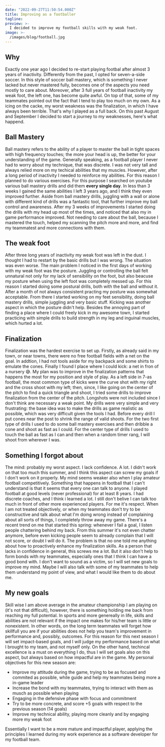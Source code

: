 ```yaml
---
date: "2022-09-27T11:50:54.000Z"
title: Improving as a footballer
tagline:
preview: >-
  I decided to improve my football skills with my weak foot.
image: >-
  /images/blog/football.jpg
---
```


## Why

Exactly one year ago I decided to re-start playing footbal after almost 3 years of inactivity. Differently from the past, I opted for seven-a-side soccer. In this style of soccer ball mastery, which is something I never lacked but never mastered fully, becomes one of the aspects you need mostly to care about. Moreover, after 3 full years of football inactivity my weak foot, the left one, has become quite awful. On top of that, some of my teammates pointed out the fact that I tend to play too much on my own. As a icing on the cacke, my worst weakness was the finalization, in which I have always been terrible. That's why I played as a full back. On this past August and September I decided to start a journey to my weaknesses, here's what happend.

## Ball Mastery

Ball mastery refers to the ability of a player to master the ball in tight spaces with high frequency touches; the more your head is up, the better for your understanding of the game. Generally speaking, as a football player I never had to worry about my technique, that was discrete. I was not very tall and always relied more on my techical abilities that my muscles. However, after a long period of inactivity I needed to reinforce my abilities. For this reason I planned to do various exercises. For this purpose I searched on youtube various ball mastery drills and did them **every single day**. In less than 3 weeks I gained the same abilities I left 3 years ago, and I think they even improved further. Aside from ball mastery drills, juggling with a wall or alone with different kind of drills was a fantastic tool, that further improve my ball control and awareness. After my 3 weeks of improvements I started doing the drills with my head up most of the times, and noticed that also my in game performance improved. Not needing to care about the ball, because I mastered the touch, helped my scanning the pitch more and more, and find my teammatest and more connections with them.

## The weak foot

After three long years of inactivity my weak foot was left in the dust. I thought I had to restart by the basic drills but I was wrong. The situation was even worse. The main problem I noticed in the first days of working with my weak foot was the posture. Juggling or controlling the ball felt unnatural not only for my lack of sensibility on the foot, but also beacuse my posture when using the left foot was completely messed up. For this reason I started doing some postural drills, both with the ball and without it. After a month of not always consistent practing my posture was somewhat acceptable. From there I started working on my feet sensibility, doing ball mastery drills, simple juggling and very basic stuff. Kicking was another aspect in which the posture didn't help. Besides the annoying part of finding a place where I could freely kick in my awesome town, I started practicing with simple drills to build strength in my leg and inguinal muscles, which hurted a lot.

## Finalization

Finalization was the hardest exercise to set up. Firstly, as already said in my town, or near towns, there were no free football fields with a net on the goal. In addtion, I had not tools aside for my backpack and some shirts to emulate the cones. Finally I found I place where I could kick: a net in fron of a nursery 😅. My plan was to improve in the finalization patterns that happens the most for my position and style of play. As a left side in 7-as football, the most common type of kicks were the curve shot with my right and the cross shoot with my left; then, since, I like going on the center of the pitch to find a quick triangle and shoot, I tried some drills to improve finalization from the center of the pitch. Longshots were not included since I don't think are necessary a weak point. My drills were very simple and very frustrating: the base idea was to make the drills as game realistic as possible, which was very difficult given the tools I had. Before every drill I put cones near the post to shrink the range of valid shoots. For the two first type of drills I used to do some ball mastery exercises and then dribble a cone and shoot as fast as I could. For the center type of drills I used to touch the ball as fast as I can and then when a random timer rang, I will shoot from wherever I was.

## Something I forgot about

The mind: probably my worst aspect. I lack confidence. A lot. I didn't work on that too much this summer, and I think this aspect can screw my goals if I don't work on it properly. My mind seems weaker also when I play amateur football competitively. Something that happens in football that I can't understand is that it seems that every one can talk to anyone. I played football at good levels (never professional) for at least 8 years. I had discrete coaches, and I think i learned a lot. I still don't belive I can talk too much in front of other more experienced players. For me it's respect. When I am not treated objectively, or when my teammates don't try to be constructive and talk about what I'm doing wrong instead of complaining about all sorts of things, I completely throw away my game. There's a recent trend on me that started this spring: whenever I fail a goal, I listen people chattering behind my back. From this summer it's not even chatter anymore, before even kicking people seem to already complain that I will not score, or doubt I will do it. The problem is that no one told me anything about how to proactively enhance my finalization skills. As a person that lacks in confidence in general, this screws me a lot. But it also don't help to form bonds with my teammates, especially ones that I think I can have a good bond with.
I don't want to sound as a victim, so I will set new goals to improve my mind. Maybe I will also talk with some of my teammates to help them understand my point of view, and what I would like them to do about me.

## My new goals

Skill wise I am above average in the amateur championship I am playing on (it's not that difficult), however, there is something holding me back from reaching my full potential. In sports and more genereally in life, skills and abilities are not relevant if the impact one makes for his/her team is little or nonexistent. In other words, on the long term teammates will forget how skillfull you are if your abilities does not help you team's improvement in performance and, possibly, outcomes. For this reason for this next season I will set impact-based goals, and I will judge my performance based on what I brought to my team, and not myself only. On the other hand, techincal excellence is a must on everything I do, thus I will set goals also on this aspect, but always based on how impactful are in the game. My personal objectives for this new season are:

- Improve my attitude during the game, trying to be as focused and commited as possible, while guide and help my teammates being more a in-game leader
- Increase the bond with my teammates, trying to interact with them as musch as possible when playing
- Engaging in the defensive phase with focus and commitment
- Try to be more concrete, and score +5 goals with respect to the previous season (14 goals)
- Improve my technical ability, playing more cleanly and by engaging more my weak foot

Essentially I want to be a more mature and impactful player, applying the principles I learned during my work experience as a software developer for my football team.
